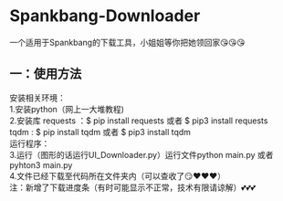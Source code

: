 <h1>Spankbang-Downloader</h1>
<p>一个适用于Spankbang的下载工具，小姐姐等你把她领回家😘😘😘</p>
<h2>一：使用方法</h2>
  <p>安装相关环境：<br>
        1.安装python（网上一大堆教程)<br>
        2.安装库 requests ：$ pip install requests  或者 $ pip3 install requests <br>
                  tqdm : $  pip install tqdm  或者 $ pip3 install tqdm <br>
      运行程序：<br>
        3.运行（图形的话运行UI_Downloader.py）运行文件python main.py  或者  pyhton3 main.py<br>
        4.文件已经下载至代码所在文件夹内（可以查收了😏❤️❤️❤️）<br>
   注：新增了下载进度条（有时可能显示不正常，技术有限请谅解）💕💕💕
  </p>
